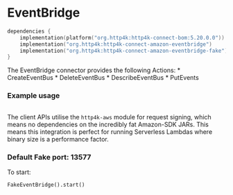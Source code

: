 # EventBridge

```kotlin
dependencies {
    implementation(platform("org.http4k:http4k-connect-bom:5.20.0.0"))
    implementation("org.http4k:http4k-connect-amazon-eventbridge")
    implementation("org.http4k:http4k-connect-amazon-eventbridge-fake")
}
```


The EventBridge connector provides the following Actions:
     *  CreateEventBus
     *  DeleteEventBus
     *  DescribeEventBus
     *  PutEvents

### Example usage
```kotlin
```

The client APIs utilise the `http4k-aws` module for request signing, which means no dependencies on the incredibly fat Amazon-SDK JARs. This means this integration is perfect for running Serverless Lambdas where binary size is a performance factor.

### Default Fake port: 13577

To start:
```
FakeEventBridge().start()
```
